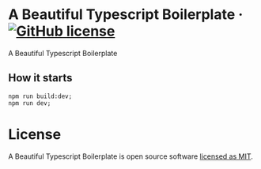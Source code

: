 # A Beautiful Typescript Boilerplate &middot; [![GitHub license](https://img.shields.io/badge/license-MIT-blue.svg)](https://github.com/valeriogiocondi/reactitude/blob/master/LICENSE)
A Beautiful Typescript Boilerplate



## How it starts

```
npm run build:dev;
npm run dev;
```


# License

A Beautiful Typescript Boilerplate is open source software [licensed as MIT](https://github.com/valeriogiocondi/typescript-boilerplate/blob/main/LICENSE). 

